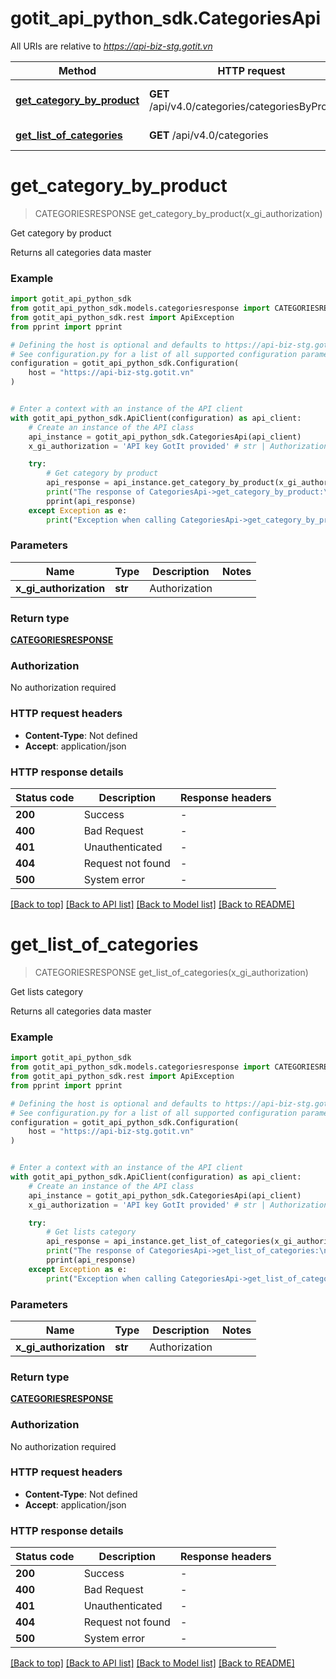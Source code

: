 # gotit_api_python_sdk.CategoriesApi

All URIs are relative to *https://api-biz-stg.gotit.vn*

Method | HTTP request | Description
------------- | ------------- | -------------
[**get_category_by_product**](CategoriesApi.md#get_category_by_product) | **GET** /api/v4.0/categories/categoriesByProducts | Get category by product
[**get_list_of_categories**](CategoriesApi.md#get_list_of_categories) | **GET** /api/v4.0/categories | Get lists category


# **get_category_by_product**
> CATEGORIESRESPONSE get_category_by_product(x_gi_authorization)

Get category by product

Returns all categories data master

### Example


```python
import gotit_api_python_sdk
from gotit_api_python_sdk.models.categoriesresponse import CATEGORIESRESPONSE
from gotit_api_python_sdk.rest import ApiException
from pprint import pprint

# Defining the host is optional and defaults to https://api-biz-stg.gotit.vn
# See configuration.py for a list of all supported configuration parameters.
configuration = gotit_api_python_sdk.Configuration(
    host = "https://api-biz-stg.gotit.vn"
)


# Enter a context with an instance of the API client
with gotit_api_python_sdk.ApiClient(configuration) as api_client:
    # Create an instance of the API class
    api_instance = gotit_api_python_sdk.CategoriesApi(api_client)
    x_gi_authorization = 'API key GotIt provided' # str | Authorization

    try:
        # Get category by product
        api_response = api_instance.get_category_by_product(x_gi_authorization)
        print("The response of CategoriesApi->get_category_by_product:\n")
        pprint(api_response)
    except Exception as e:
        print("Exception when calling CategoriesApi->get_category_by_product: %s\n" % e)
```



### Parameters


Name | Type | Description  | Notes
------------- | ------------- | ------------- | -------------
 **x_gi_authorization** | **str**| Authorization | 

### Return type

[**CATEGORIESRESPONSE**](CATEGORIESRESPONSE.md)

### Authorization

No authorization required

### HTTP request headers

 - **Content-Type**: Not defined
 - **Accept**: application/json

### HTTP response details

| Status code | Description | Response headers |
|-------------|-------------|------------------|
**200** | Success |  -  |
**400** | Bad Request |  -  |
**401** | Unauthenticated |  -  |
**404** | Request not found |  -  |
**500** | System error |  -  |

[[Back to top]](#) [[Back to API list]](../README.md#documentation-for-api-endpoints) [[Back to Model list]](../README.md#documentation-for-models) [[Back to README]](../README.md)

# **get_list_of_categories**
> CATEGORIESRESPONSE get_list_of_categories(x_gi_authorization)

Get lists category

Returns all categories data master

### Example


```python
import gotit_api_python_sdk
from gotit_api_python_sdk.models.categoriesresponse import CATEGORIESRESPONSE
from gotit_api_python_sdk.rest import ApiException
from pprint import pprint

# Defining the host is optional and defaults to https://api-biz-stg.gotit.vn
# See configuration.py for a list of all supported configuration parameters.
configuration = gotit_api_python_sdk.Configuration(
    host = "https://api-biz-stg.gotit.vn"
)


# Enter a context with an instance of the API client
with gotit_api_python_sdk.ApiClient(configuration) as api_client:
    # Create an instance of the API class
    api_instance = gotit_api_python_sdk.CategoriesApi(api_client)
    x_gi_authorization = 'API key GotIt provided' # str | Authorization

    try:
        # Get lists category
        api_response = api_instance.get_list_of_categories(x_gi_authorization)
        print("The response of CategoriesApi->get_list_of_categories:\n")
        pprint(api_response)
    except Exception as e:
        print("Exception when calling CategoriesApi->get_list_of_categories: %s\n" % e)
```



### Parameters


Name | Type | Description  | Notes
------------- | ------------- | ------------- | -------------
 **x_gi_authorization** | **str**| Authorization | 

### Return type

[**CATEGORIESRESPONSE**](CATEGORIESRESPONSE.md)

### Authorization

No authorization required

### HTTP request headers

 - **Content-Type**: Not defined
 - **Accept**: application/json

### HTTP response details

| Status code | Description | Response headers |
|-------------|-------------|------------------|
**200** | Success |  -  |
**400** | Bad Request |  -  |
**401** | Unauthenticated |  -  |
**404** | Request not found |  -  |
**500** | System error |  -  |

[[Back to top]](#) [[Back to API list]](../README.md#documentation-for-api-endpoints) [[Back to Model list]](../README.md#documentation-for-models) [[Back to README]](../README.md)

